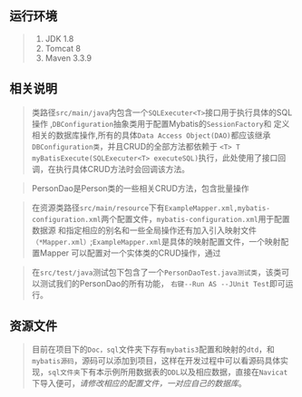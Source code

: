 ## 运行环境
> 1. JDK 1.8
> 2. Tomcat 8
> 3. Maven 3.3.9

## 相关说明
> 类路径`src/main/java`内包含一个`SQLExecuter<T>`接口用于执行具体的SQL操作 ,`DBConfiguration`抽象类用于配置Mybatis的`SessionFactory`和 定义相关的数据库操作,所有的具体`Data Access Object(DAO)`都应该继承 `DBConfiguration类`，并且CRUD的全部方法都依赖于 `<T> T myBatisExecute(SQLExecuter<T> executeSQL)`执行，此处使用了接口回调，在执行具体CRUD方法时会回调该方法。

> PersonDao是Person类的一些相关CRUD方法，包含批量操作

> 在资源类路径`src/main/resource`下有`ExampleMapper.xml,mybatis-configuration.xml`两个配置文件，`mybatis-configuration.xml`用于配置数据源 和指定相应的别名和一些全局操作还有加入引入映射文件`（*Mapper.xml）`;`ExampleMapper.xml`是具体的映射配置文件，一个映射配置Mapper 可以配置对一个实体类的CRUD操作，通过

> 在`src/test/java`测试包下包含了一个`PersonDaoTest.java测试类`，该类可以测试我们的PersonDao的所有功能， `右键--Run AS --JUnit Test`即可运行。



## 资源文件

> 目前在项目下的`Doc，sql`文件夹下存有`mybatis3`配置和映射的`dtd`，和`mybatis源码`，源码可以添加到项目，这样在开发过程中可以看源码具体实现，`sql文件夹`下有本示例所用数据表的`DDL`以及相应数据，直接在`Navicat`下导入便可，*请修改相应的配置文件，一对应自己的数据库*。